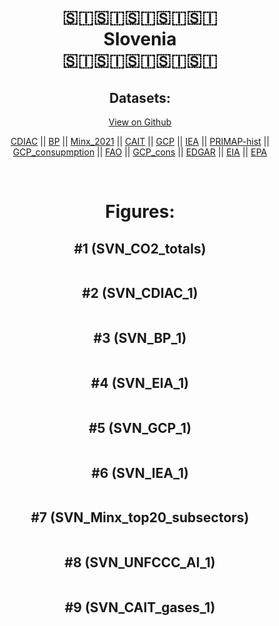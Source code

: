 
<center>
<h1 align="center">
🇸🇮🇸🇮🇸🇮🇸🇮🇸🇮
<br>
Slovenia
<br>
🇸🇮🇸🇮🇸🇮🇸🇮🇸🇮
</h1>
<h2>Datasets:</h2>
<p><a href="https://github.com/dquintani/GreenhouseData/tree/master/country_data/SVN_Slovenia/data">View on Github</a>
<br></p><p><a href="data/SVN_CDIAC.csv">CDIAC</a> || <a href="data/SVN_BP.csv">BP</a> || <a href="data/SVN_Minx_2021.csv">Minx_2021</a> || <a href="data/SVN_CAIT.csv">CAIT</a> || <a href="data/SVN_GCP.csv">GCP</a> || <a href="data/SVN_IEA.csv">IEA</a> || <a href="data/SVN_PRIMAP-hist.csv">PRIMAP-hist</a> || <a href="data/SVN_GCP_consupmption.csv">GCP_consupmption</a> || <a href="data/SVN_FAO.csv">FAO</a> || <a href="data/SVN_GCP_cons.csv">GCP_cons</a> || <a href="data/SVN_EDGAR.csv">EDGAR</a> || <a href="data/SVN_EIA.csv">EIA</a> || <a href="data/SVN_EPA.csv">EPA</a></p><p><br></p>
<h1>Figures:</h1><h2>#1 (SVN_CO2_totals)</h2>
<p><img alt="" src="figures/SVN_CO2_totals.png" /></p><h2>#2 (SVN_CDIAC_1)</h2>
<p><img alt="" src="figures/SVN_CDIAC_1.png" /></p><h2>#3 (SVN_BP_1)</h2>
<p><img alt="" src="figures/SVN_BP_1.png" /></p><h2>#4 (SVN_EIA_1)</h2>
<p><img alt="" src="figures/SVN_EIA_1.png" /></p><h2>#5 (SVN_GCP_1)</h2>
<p><img alt="" src="figures/SVN_GCP_1.png" /></p><h2>#6 (SVN_IEA_1)</h2>
<p><img alt="" src="figures/SVN_IEA_1.png" /></p><h2>#7 (SVN_Minx_top20_subsectors)</h2>
<p><img alt="" src="figures/SVN_Minx_top20_subsectors.png" /></p><h2>#8 (SVN_UNFCCC_AI_1)</h2>
<p><img alt="" src="figures/SVN_UNFCCC_AI_1.png" /></p><h2>#9 (SVN_CAIT_gases_1)</h2>
<p><img alt="" src="figures/SVN_CAIT_gases_1.png" /></p>